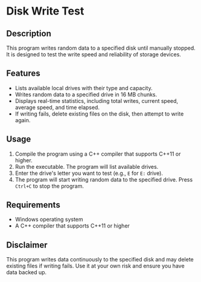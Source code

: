 # Disk Write Test

## Description

This program writes random data to a specified disk until manually stopped. It is designed to test the write speed and reliability of storage devices.

## Features

- Lists available local drives with their type and capacity.
- Writes random data to a specified drive in 16 MB chunks.
- Displays real-time statistics, including total writes, current speed, average speed, and time elapsed.
- If writing fails, delete existing files on the disk, then attempt to write again.

## Usage

1. Compile the program using a C++ compiler that supports C++11 or higher.
2. Run the executable. The program will list available drives.
3. Enter the drive's letter you want to test (e.g., `E` for `E:` drive).
4. The program will start writing random data to the specified drive. Press `Ctrl+C` to stop the program.

## Requirements

- Windows operating system
- A C++ compiler that supports C++11 or higher

## Disclaimer

This program writes data continuously to the specified disk and may delete existing files if writing fails. Use it at your own risk and ensure you have data backed up.
